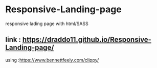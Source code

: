 # Responsive-Landing-page
responsive lading page with  html/SASS
## link : https://draddo11.github.io/Responsive-Landing-page/

using :https://www.bennettfeely.com/clippy/
